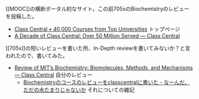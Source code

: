 [[MOOC]]の横断ポータル的なサイト。この前705xのBiochemistryのレビューを投稿した。

- [Class Central • 40,000 Courses from Top Universities](https://www.classcentral.com/) トップページ
- [A Decade of Class Central: Over 50 Million Served — Class Central](https://www.classcentral.com/report/class-central-2021-review/)

[[705x]]の短いレビューを書いた所、In-Depth reviewを書いてみないか？と言われたので、書いてみた。

- [Review of MIT’s Biochemistry: Biomolecules, Methods, and Mechanisms — Class Central](https://www.classcentral.com/report/review-mit-biochemistry/) 自分のレビュー
  - [Biochemistryのコースのレビューをclasscentralに書いた - なーんだ、ただの水たまりじゃないか](https://karino2.github.io/2022/01/17/my_review_in_classcentral.html) それについての雑記
